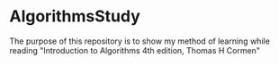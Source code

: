 # AlgorithmsStudy
The purpose of this repository is to show my method of learning while reading "Introduction to Algorithms 4th edition, Thomas H Cormen"
